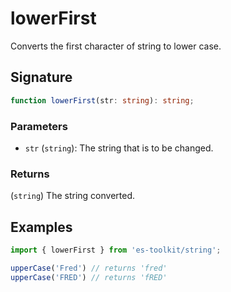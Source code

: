 # lowerFirst

Converts the first character of string to lower case.

## Signature

```typescript
function lowerFirst(str: string): string;
```

### Parameters

- `str` (`string`): The string that is to be changed.

### Returns

(`string`) The string converted.

## Examples

```typescript
import { lowerFirst } from 'es-toolkit/string';

upperCase('Fred') // returns 'fred'
upperCase('FRED') // returns 'fRED'
```